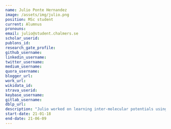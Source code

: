 ```yaml
---
name: Julio Ponte Hernandez 
image: /assets/img/julio.png
position: MSc student
current: Alumnus
pronouns: 
email: julio@student.chalmers.se
scholar_userid: 
publons_id:
research_gate_profile:
github_username:
linkedin_username:
twitter_username:
medium_username:
quora_username:
blogger_url:
work_url:
wikidata_id:
strava_userid:
keybase_username:
gitlab_username:
dblp_url:
description: "Julio worked on learning inter-molecular potentials using deep energy-based models via score-based estimators for drug-discovery. Co-supervised by Dr. Rocío Mercado (AstraZeneca)."
start-date: 21-01-18
end-date: 21-06-09
---
```

